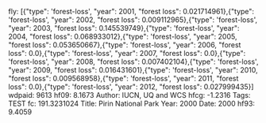 fly: [{"type": 'forest-loss', "year": 2001, "forest loss": 0.021714961},{"type": 'forest-loss', "year": 2002, "forest loss": 0.009112965},{"type": 'forest-loss', "year": 2003, "forest loss": 0.145539749},{"type": 'forest-loss', "year": 2004, "forest loss": 0.068933012},{"type": 'forest-loss', "year": 2005, "forest loss": 0.053650667},{"type": 'forest-loss', "year": 2006, "forest loss": 0.0},{"type": 'forest-loss', "year": 2007, "forest loss": 0.0},{"type": 'forest-loss', "year": 2008, "forest loss": 0.007402104},{"type": 'forest-loss', "year": 2009, "forest loss": 0.016431601},{"type": 'forest-loss', "year": 2010, "forest loss": 0.009568958},{"type": 'forest-loss', "year": 2011, "forest loss": 0.0},{"type": 'forest-loss', "year": 2012, "forest loss": 0.027999435}]
wdpaid: 9613
hf09: 8.1673
Author: IUCN, UQ and WCS
hfcg: -1.2316
Tags: TEST
fc: 191.3231024
Title: Pirin National Park
Year: 2000
Date: 2000
hf93: 9.4059
